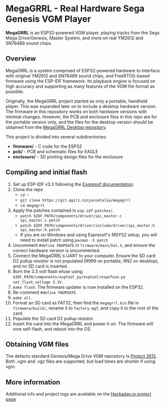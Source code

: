 MegaGRRL - Real Hardware Sega Genesis VGM Player
========
**MegaGRRL** is an ESP32-powered VGM player, playing tracks from the Sega Mega Drive/Genesis, Master System, and more on real YM2612 and SN76489 sound chips.

## Overview
MegaGRRL is a system comprised of ESP32-powered hardware to interface with original YM2612 and SN76489 sound chips, and FreeRTOS-based firmware using the ESP-IDF framework. Its playback engine is focused on high accuracy and supporting as many features of the VGM file format as possible.

Originally, the MegaGRRL project started as only a portable, handheld player. This was expanded later on to include a desktop hardware version. The firmware in this repository works on both hardware versions with minimal changes. However, the PCB and enclosure files in this repo are for the portable version only, and the files for the desktop version should be obtained from the [MegaGRRL Desktop repository](https://git.agiri.ninja/natalie/MegaGRRL_Desktop).

This project is divided into several subdirectories:
  * **firmware/** - C code for the ESP32
  * **pcb/** - PCB and schematic files for EAGLE
  * **enclosure/** - 3D printing design files for the enclosure

## Compiling and initial flash
1. Set up ESP-IDF v3.3 following the [Espressif documentation](https://docs.espressif.com/projects/esp-idf/en/v3.3/get-started/index.html).
2. Clone the repo
   - `cd ~`
   - `git clone https://git.agiri.ninja/natalie/megagrrl`
   - `cd megagrrl`
3. Apply the patches contained in `esp-idf-patches/`.
   - `patch $IDF_PATH/components/driver/spi_master.c spi_master.c.patch`
   - `patch $IDF_PATH/components/driver/include/driver/spi_master.h spi_master.h.patch`
   - If you are on Windows and using Espressif's MSYS2 setup, you will need to install patch using `pacman -S patch`
4. Uncomment `#define FWUPDATE` in `firmware/main/hal.h`, and ensure the correct hardware version is uncommented.
5. Connect the MegaGRRL's UART to your computer. Ensure the SD card D2 pullup resistor is not populated (R999 on portable, RN2 on desktop), and no SD card is inserted.
6. Burn the 3.3 volt flash efuse using `$IDF_PATH/components/esptool_py/esptool/espefuse.py set_flash_voltage 3.3V`.
7. `make flash`. The firmware updater is now installed on the ESP32.
8. Re-comment `#define FWUPDATE`.
9. `make all`.
10. Format an SD card as FAT32, then find the `megagrrl.bin` file in `firmware/build/`, rename it to `factory.mgf`, and copy it to the root of the card.
11. Populate the SD card D2 pullup resistor.
12. Insert the card into the MegaGRRL and power it on. The firmware will now self-flash, and reboot into the OS.

## Obtaining VGM files
The defacto standard Genesis/Mega Drive VGM repository is [Project 2612](https://project2612.org/). Both .vgm and .vgz files are supported, but load times are shorter if using vgm.

## More information

Additional info and project logs are available on the [Hackaday.io project page](https://hackaday.io/project/161741-megagrrl-portable-ym2612-vgm-player)
